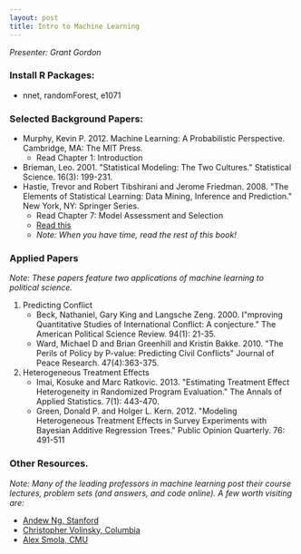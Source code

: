 ```yaml
---
layout: post
title: Intro to Machine Learning
---
```


*Presenter: Grant Gordon*

### Install R Packages:

- nnet, randomForest, e1071

### Selected Background Papers:

- Murphy, Kevin P. 2012. Machine Learning: A Probabilistic Perspective. Cambridge, MA: The MIT Press.
    - Read Chapter 1: Introduction
- Brieman, Leo. 2001. "Statistical Modeling: The Two Cultures." Statistical Science. 16(3): 199-231.
- Hastie, Trevor and Robert Tibshirani and Jerome Friedman. 2008. "The Elements of Statistical Learning: Data Mining, Inference and Prediction." New York, NY: Springer Series.
    - Read Chapter 7: Model Assessment and Selection
    - [Read this](http://www.stanford.edu/~hastie/local.ftp/Springer/OLD/ESLII_print4.pdf)
    - *Note: When you have time, read the rest of this book!*

### Applied Papers

*Note: These papers feature two applications of machine learning to political science.*

1. Predicting Conflict
    - Beck, Nathaniel, Gary King and Langsche Zeng.  2000. I"mproving Quantitative Studies of International Conflict: A conjecture." The American Political Science Review. 94(1): 21-35.
    - Ward, Michael D and Brian Greenhill and Kristin Bakke. 2010. "The Perils of Policy by P-value: Predicting Civil Conflicts" Journal of Peace Research.  47(4):363-375.
2. Heterogeneous Treatment Effects
    - Imai, Kosuke and Marc Ratkovic. 2013. "Estimating Treatment Effect Heterogeneity in Randomized Program Evaluation." The Annals of Applied Statistics. 7(1): 443-470.
    - Green, Donald P. and Holger L. Kern. 2012. "Modeling Heterogeneous Treatment Effects in Survey Experiments with Bayesian Additive Regression Trees." Public Opinion Quarterly. 76: 491-511

### Other Resources.

*Note: Many of the leading professors in machine learning post their course lectures, problem sets (and answers, and code online). A few worth visiting are:*

- [Andew Ng, Stanford](http://cs229.stanford.edu/materials.html)
- [Christopher Volinsky, Columbia](http://www2.research.att.com/~volinsky/DataMining/Columbia2011/Columbia2011.html)
- [Alex Smola, CMU](http://alex.smola.org/teaching/cmu2013-10-701/syllabus.html)